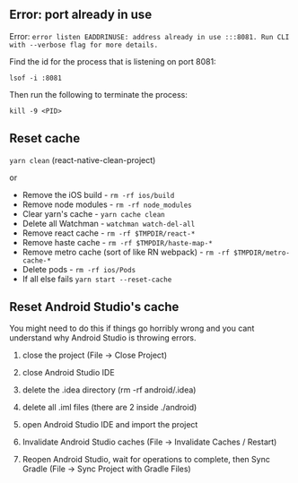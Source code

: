 ## Error: port already in use

Error:
`error listen EADDRINUSE: address already in use :::8081. Run CLI with --verbose flag for more details.`

Find the id for the process that is listening on port 8081:

```
lsof -i :8081
```

Then run the following to terminate the process:

```
kill -9 <PID>
```

## Reset cache

`yarn clean` (react-native-clean-project)

or

- Remove the iOS build - `rm -rf ios/build`
- Remove node modules - `rm -rf node_modules`
- Clear yarn's cache - `yarn cache clean`
- Delete all Watchman - `watchman watch-del-all`
- Remove react cache - `rm -rf $TMPDIR/react-*`
- Remove haste cache - `rm -rf $TMPDIR/haste-map-*`
- Remove metro cache (sort of like RN webpack) - `rm -rf $TMPDIR/metro-cache-*`
- Delete pods - `rm -rf ios/Pods`
- If all else fails `yarn start --reset-cache`

## Reset Android Studio's cache

You might need to do this if things go horribly wrong and you cant understand why Android Studio is throwing errors.

1. close the project (File -> Close Project)

2. close Android Studio IDE

3. delete the .idea directory (rm -rf android/.idea)

4. delete all .iml files (there are 2 inside ./android)

5. open Android Studio IDE and import the project

6. Invalidate Android Studio caches (File -> Invalidate Caches / Restart)

7. Reopen Android Studio, wait for operations to complete, then Sync Gradle (File -> Sync Project with Gradle Files)
